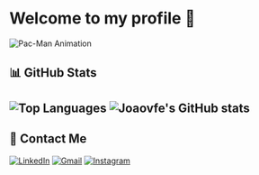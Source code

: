 # Welcome to my profile 👋


![Pac-Man Animation](assets/pacman/pacman.gif)

## 📊 GitHub Stats  
![Top Languages](https://github-readme-stats.vercel.app/api/top-langs/?username=joaovfe&layout=compact&theme=radical) ![Joaovfe's GitHub stats](https://github-readme-stats.vercel.app/api?username=joaovfe&show_icons=true&theme=radical)  
---

## 📩 Contact Me  
[![LinkedIn](https://img.shields.io/badge/LinkedIn-0077B5?style=for-the-badge&logo=linkedin&logoColor=white)]([https://linkedin.com/in/your-profile](https://www.linkedin.com/in/jo%C3%A3o-vitor-figueiredo-espindola-3605102a4/)) [![Gmail](https://img.shields.io/badge/Gmail-D14836?style=for-the-badge&logo=gmail&logoColor=white)](mailto:joaovitorfespindola@gmail.com) 
[![Instagram](https://img.shields.io/badge/Instagram-E4405F?style=for-the-badge&logo=instagram&logoColor=white)](https://instagram.com/joaovfe)   

